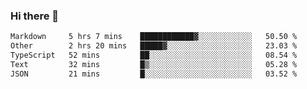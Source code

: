 ### Hi there 👋

<!--
**WShiBin/WShiBin** is a ✨ _special_ ✨ repository because its `README.md` (this file) appears on your GitHub profile.

Here are some ideas to get you started:

- 🔭 I’m currently working on ...
- 🌱 I’m currently learning ...
- 👯 I’m looking to collaborate on ...
- 🤔 I’m looking for help with ...
- 💬 Ask me about ...
- 📫 How to reach me: ...
- 😄 Pronouns: ...
- ⚡ Fun fact: ...
-->

<!--START_SECTION:waka-->

```txt
Markdown     5 hrs 7 mins    ████████████▓░░░░░░░░░░░░   50.50 %
Other        2 hrs 20 mins   █████▓░░░░░░░░░░░░░░░░░░░   23.03 %
TypeScript   52 mins         ██░░░░░░░░░░░░░░░░░░░░░░░   08.54 %
Text         32 mins         █▒░░░░░░░░░░░░░░░░░░░░░░░   05.28 %
JSON         21 mins         █░░░░░░░░░░░░░░░░░░░░░░░░   03.52 %
```

<!--END_SECTION:waka-->
